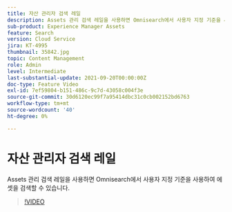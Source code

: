 ```yaml
---
title: 자산 관리자 검색 레일
description: Assets 관리 검색 레일을 사용하면 Omnisearch에서 사용자 지정 기준을 사용하여 에셋을 검색할 수 있습니다.
sub-product: Experience Manager Assets
feature: Search
version: Cloud Service
jira: KT-4995
thumbnail: 35842.jpg
topic: Content Management
role: Admin
level: Intermediate
last-substantial-update: 2021-09-20T00:00:00Z
doc-type: Feature Video
exl-id: 7ef59804-b151-486c-9c7d-43058c004f3e
source-git-commit: 30d6120ec99f7a95414dbc31c0cb002152bd6763
workflow-type: tm+mt
source-wordcount: '40'
ht-degree: 0%

---
```


# 자산 관리자 검색 레일

Assets 관리 검색 레일을 사용하면 Omnisearch에서 사용자 지정 기준을 사용하여 에셋을 검색할 수 있습니다.

>[!VIDEO](https://video.tv.adobe.com/v/35842?quality=12&learn=on)
